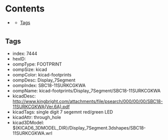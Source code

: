 



Contents
========

* [](#)
	* [Tags](#tags)

# 

## Tags

- index: 7444
- hexID: 
- oompType: FOOTPRINT
- oompSize: kicad
- oompColor: kicad-footprints
- oompDesc: Display_7Segment
- oompIndex: SBC18-11SURKCGKWA
- oompName: kicad-footprints/Display_7Segment/SBC18-11SURKCGKWA
- kicadDesc: http://www.kingbright.com/attachments/file/psearch/000/00/00/SBC18-11SURKCGKWA(Ver.6A).pdf
- kicadTags: single digit 7 segemnt red/green LED
- kicadAttr: through_hole
- kicad3DModel: ${KICAD6_3DMODEL_DIR}/Display_7Segment.3dshapes/SBC18-11SURKCGKWA.wrl
